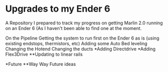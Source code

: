 # Upgrades to my Ender 6

A Repository I prepared to track my progress on getting Marlin 2.0 running on an Ender 6 (As I haven't been able to find one at the moment.

On the Pipeline
Getting the system to run first on the Ender 6 as is (using existing endstops, thermistors, etc)
Adding some Auto Bed leveling
Changing the Hotend
Changing the ducts
*Adding Directdrive
*Adding Flex3Drive
**Updating to linear rails 

*Future
**Way Way Future ideas

